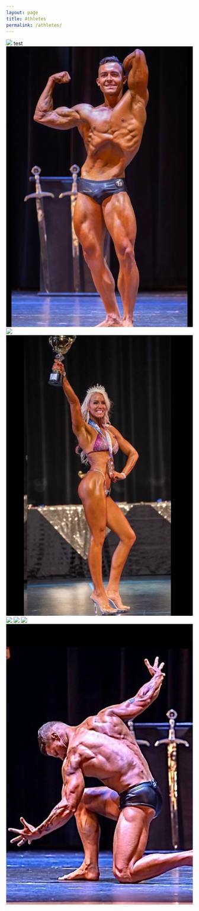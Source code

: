 ```yaml
---
layout: page
title: Athletes
permalink: /athletes/
---
```

<div class="gallery-box">
  <div class="gallery">
   <img src="/images/athletes/Brett Z., Men’s Physique.jpeg alt="{{ filename }}" /> test
    <img src="/images/athletes/Cameron C., Classic Physique Pro.jpeg">
    <img src="/images/athletes/Chad K., Men’s Physique Pro.jpeg">
    <img src="/images/athletes/Christina C., Bikini Pro.jpeg">
    <img src="/images/athletes/Cynthia C, Women’s Physique.jpeg">
    <img src="/images/athletes/Drew K, Men’s Physique.jpeg">
    <img src="/images/athletes/Emily B, Women’s Physique.jpeg">
    <img src="/images/athletes/Jon T., Open Bodybuilding.jpeg">
  </div>
</div>
